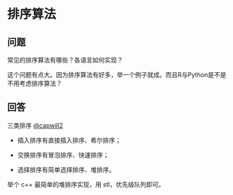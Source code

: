 # 排序算法

## 问题

常见的排序算法有哪些？各语言如何实现？

这个问题有点大。因为排序算法有好多，举一个例子就成。而且R与Python是不是不用考虑排序算法？



## 回答

三类排序 [@capwill2](t.me/capwill2)

- 插入排序有直接插入排序、希尔排序；

- 交换排序有冒泡排序、快速排序；

- 选择排序有简单选择排序、堆排序。

  

举个 c++ 最简单的堆排序实现，用 stl，优先级队列即可。

